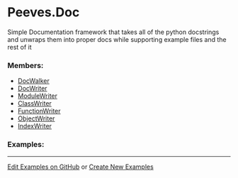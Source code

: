 # <a id="Peeves.Doc">Peeves.Doc</a>
    
Simple Documentation framework that takes all of the python docstrings and unwraps them into proper docs while supporting
example files and the rest of it

### Members:

  - [DocWalker](Doc/DocWalker/DocWalker.md)
  - [DocWriter](Doc/Writers/DocWriter.md)
  - [ModuleWriter](Doc/Writers/ModuleWriter.md)
  - [ClassWriter](Doc/Writers/ClassWriter.md)
  - [FunctionWriter](Doc/Writers/FunctionWriter.md)
  - [ObjectWriter](Doc/Writers/ObjectWriter.md)
  - [IndexWriter](Doc/Writers/IndexWriter.md)

### Examples:



___

[Edit Examples on GitHub](https://github.com/McCoyGroup/References/edit/gh-pages/Documentation/examples/Peeves/Doc.md) or 
[Create New Examples](https://github.com/McCoyGroup/References/new/gh-pages/?filename=Documentation/examples/Peeves/Doc.md)